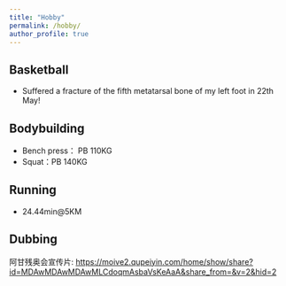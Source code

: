 ```yaml
---
title: "Hobby"
permalink: /hobby/
author_profile: true
---
```


## Basketball
- Suffered a fracture of the fifth metatarsal bone of my left foot in 22th May!

## Bodybuilding
- Bench press： PB 110KG
- Squat：PB 140KG

## Running
- 24.44min@5KM

## Dubbing

阿甘残奥会宣传片: https://moive2.qupeiyin.com/home/show/share?id=MDAwMDAwMDAwMLCdoqmAsbaVsKeAaA&share_from=&v=2&hid=2



